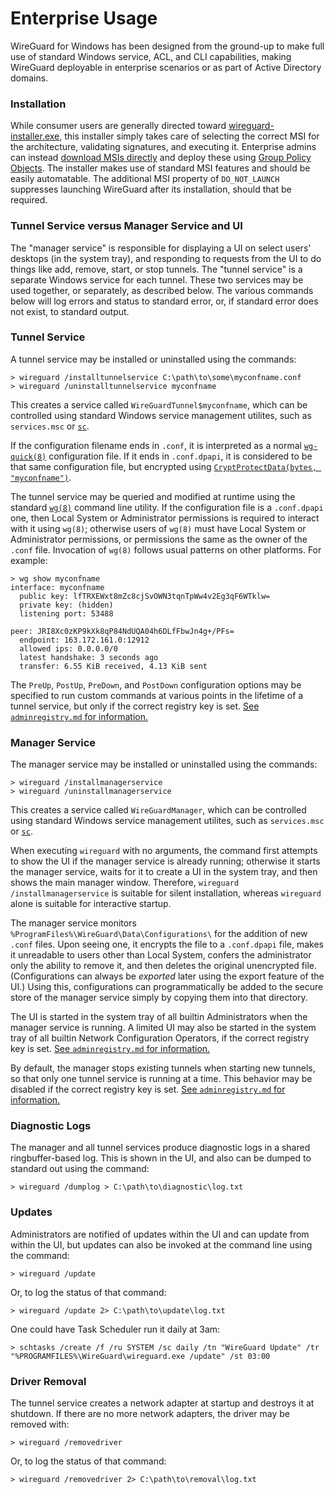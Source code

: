 # Enterprise Usage

WireGuard for Windows has been designed from the ground-up to make full use of standard Windows service, ACL, and CLI capabilities, making WireGuard deployable in enterprise scenarios or as part of Active Directory domains.

### Installation

While consumer users are generally directed toward [wireguard-installer.exe](https://download.wireguard.com/windows-client/wireguard-installer.exe), this installer simply takes care of selecting the correct MSI for the architecture, validating signatures, and executing it. Enterprise admins can instead [download MSIs directly](https://download.wireguard.com/windows-client/) and deploy these using [Group Policy Objects](https://docs.microsoft.com/en-us/troubleshoot/windows-server/group-policy/use-group-policy-to-install-software). The installer makes use of standard MSI features and should be easily automatable. The additional MSI property of `DO_NOT_LAUNCH` suppresses launching WireGuard after its installation, should that be required.

### Tunnel Service versus Manager Service and UI

The "manager service" is responsible for displaying a UI on select users' desktops (in the system tray), and responding to requests from the UI to do things like add, remove, start, or stop tunnels. The "tunnel service" is a separate Windows service for each tunnel. These two services may be used together, or separately, as described below. The various commands below will log errors and status to standard error, or, if standard error does not exist, to standard output.

### Tunnel Service

A tunnel service may be installed or uninstalled using the commands:

```text
> wireguard /installtunnelservice C:\path\to\some\myconfname.conf
> wireguard /uninstalltunnelservice myconfname
```

This creates a service called `WireGuardTunnel$myconfname`, which can be controlled using standard Windows service management utilites, such as `services.msc` or [`sc`](https://docs.microsoft.com/en-us/windows-server/administration/windows-commands/sc-query).

If the configuration filename ends in `.conf`, it is interpreted as a normal [`wg-quick(8)`](https://git.zx2c4.com/wireguard-tools/about/src/man/wg-quick.8) configuration file. If it ends in `.conf.dpapi`, it is considered to be that same configuration file, but encrypted using [`CryptProtectData(bytes, "myconfname")`](https://docs.microsoft.com/en-us/windows/win32/api/dpapi/nf-dpapi-cryptprotectdata).

The tunnel service may be queried and modified at runtime using the standard [`wg(8)`](https://git.zx2c4.com/wireguard-tools/about/src/man/wg.8) command line utility. If the configuration file is a `.conf.dpapi` one, then Local System or Administrator permissions is required to interact with it using `wg(8)`; otherwise users of `wg(8)` must have Local System or Administrator permissions, or permissions the same as the owner of the `.conf` file. Invocation of `wg(8)` follows usual patterns on other platforms. For example:

```text
> wg show myconfname
interface: myconfname
  public key: lfTRXEWxt8mZc8cjSvOWN3tqnTpWw4v2Eg3qF6WTklw=
  private key: (hidden)
  listening port: 53488

peer: JRI8Xc0zKP9kXk8qP84NdUQA04h6DLfFbwJn4g+/PFs=
  endpoint: 163.172.161.0:12912
  allowed ips: 0.0.0.0/0
  latest handshake: 3 seconds ago
  transfer: 6.55 KiB received, 4.13 KiB sent
```

The `PreUp`, `PostUp`, `PreDown`, and `PostDown` configuration options may be specified to run custom commands at various points in the lifetime of a tunnel service, but only if the correct registry key is set. [See `adminregistry.md` for information.](adminregistry.md)

### Manager Service

The manager service may be installed or uninstalled using the commands:

```text
> wireguard /installmanagerservice
> wireguard /uninstallmanagerservice
```

This creates a service called `WireGuardManager`, which can be controlled using standard Windows service management utilites, such as `services.msc` or [`sc`](https://docs.microsoft.com/en-us/windows-server/administration/windows-commands/sc-query).

When executing `wireguard` with no arguments, the command first attempts to show the UI if the manager service is already running; otherwise it starts the manager service, waits for it to create a UI in the system tray, and then shows the main manager window. Therefore, `wireguard /installmanagerservice` is suitable for silent installation, whereas `wireguard` alone is suitable for interactive startup.

The manager service monitors `%ProgramFiles%\WireGuard\Data\Configurations\` for the addition of new `.conf` files. Upon seeing one, it encrypts the file to a `.conf.dpapi` file, makes it unreadable to users other than Local System, confers the administrator only the ability to remove it, and then deletes the original unencrypted file. (Configurations can always be _exported_ later using the export feature of the UI.) Using this, configurations can programmatically be added to the secure store of the manager service simply by copying them into that directory.

The UI is started in the system tray of all builtin Administrators when the manager service is running. A limited UI may also be started in the system tray of all builtin Network Configuration Operators, if the correct registry key is set. [See `adminregistry.md` for information.](adminregistry.md)

By default, the manager stops existing tunnels when starting new tunnels, so that only one tunnel service is running at a time. This behavior may be disabled if the correct registry key is set. [See `adminregistry.md` for information.](adminregistry.md)


### Diagnostic Logs

The manager and all tunnel services produce diagnostic logs in a shared ringbuffer-based log. This is shown in the UI, and also can be dumped to standard out using the command:

```text
> wireguard /dumplog > C:\path\to\diagnostic\log.txt
```

### Updates

Administrators are notified of updates within the UI and can update from within the UI, but updates can also be invoked at the command line using the command:

```text
> wireguard /update
```

Or, to log the status of that command:

```text
> wireguard /update 2> C:\path\to\update\log.txt
```

One could have Task Scheduler run it daily at 3am:

```text
> schtasks /create /f /ru SYSTEM /sc daily /tn "WireGuard Update" /tr "%PROGRAMFILES%\WireGuard\wireguard.exe /update" /st 03:00
```

### Driver Removal

The tunnel service creates a network adapter at startup and destroys it at shutdown. If there are no more network adapters, the driver may be removed with:

```text
> wireguard /removedriver
```

Or, to log the status of that command:

```text
> wireguard /removedriver 2> C:\path\to\removal\log.txt
```

